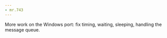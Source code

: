 ```yaml
---
- mr.743
---
```

More work on the Windows port: fix timing, waiting, sleeping, handling the message queue.
